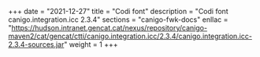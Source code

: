 +++
date        = "2021-12-27"
title       = "Codi font"
description = "Codi font canigo.integration.icc 2.3.4"
sections    = "canigo-fwk-docs"
enllac		= "https://hudson.intranet.gencat.cat/nexus/repository/canigo-maven2/cat/gencat/ctti/canigo.integration.icc/2.3.4/canigo.integration.icc-2.3.4-sources.jar"
weight		= 1
+++
